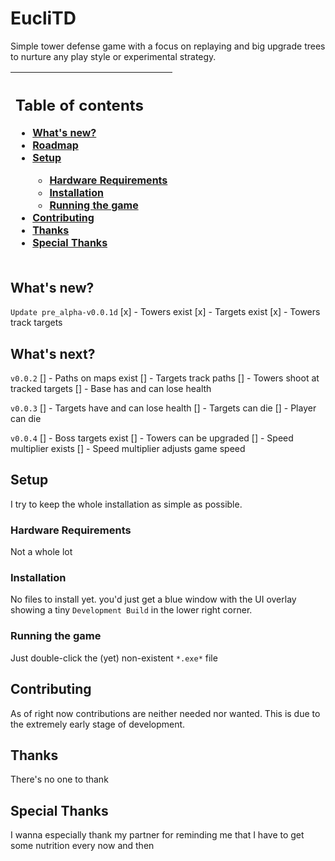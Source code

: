 # EucliTD
Simple tower defense game with a focus on replaying and big upgrade trees to nurture any play style or experimental strategy.

|<h2>Table of contents</h2><ul><li>[What's new?](#whats-new)</li><li>[Roadmap](#whats-next)</li><li>[Setup](#setup)</li><ul><li>[Hardware Requirements](#hardware-requirements)</li><li>[Installation](#installation)</li><li>[Running the game](#running-the-game)</li></ul><li>[Contributing](#contributing)</li><li>[Thanks](#thanks)</li><li>[Special Thanks](#special-thanks)</li></ul></ul>|
|:--|

## What's new?
`Update pre_alpha-v0.0.1d`
[x] - Towers exist
[x] - Targets exist
[x] - Towers track targets

## What's next?
`v0.0.2`
 [] - Paths on maps exist
 [] - Targets track paths
 [] - Towers shoot at tracked targets
 [] - Base has and can lose health

`v0.0.3`
 [] - Targets have and can lose health
 [] - Targets can die
 [] - Player can die

`v0.0.4`
 [] - Boss targets exist
 [] - Towers can be upgraded
 [] - Speed multiplier exists
 [] - Speed multiplier adjusts game speed

## Setup
I try to keep the whole installation as simple as possible.

### Hardware Requirements
Not a whole lot

### Installation
No files to install yet. you'd just get a blue window with the UI overlay showing a tiny `Development Build` in the lower right corner.

### Running the game
Just double-click the (yet) non-existent `*.exe*` file

## Contributing
As of right now contributions are neither needed nor wanted. This is due to the extremely early stage of development.

## Thanks
There's no one to thank

## Special Thanks
I wanna especially thank my partner for reminding me that I have to get some nutrition every now and then

